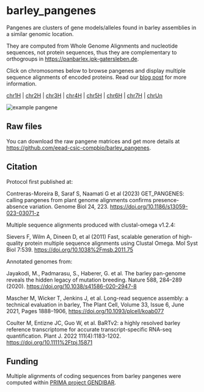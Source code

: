 # barley_pangenes

Pangenes are clusters of gene models/alleles found in barley assemblies in a similar genomic location.

They are computed from Whole Genome Alignments and nucleotide sequences, not protein sequences, thus they are complementary to orthogroups in <https://panbarlex.ipk-gatersleben.de>.

Click on chromosomes below to browse pangenes and display multiple sequence alignments of encoded proteins. 
Read our [blog post](https://bioinfoperl.blogspot.com/2024/02/browsing-barley-pangenes.html) for more information.

[chr1H](./chr1H.html) | [chr2H](./chr2H.html) | [chr3H](./chr3H.html) | [chr4H](./chr4H.html) | [chr5H](./chr5H.html) | [chr6H](./chr6H.html) | [chr7H](./chr7H.html) | [chrUn](./chrUn.html) 

![example pangene](https://media.springernature.com/lw685/springer-static/image/art%3A10.1186%2Fs13059-023-03071-z/MediaObjects/13059_2023_3071_Fig4_HTML.png)

## Raw files

You can download the raw pangene matrices and get more details at <https://github.com/eead-csic-compbio/barley_pangenes>.

## Citation

Protocol first published at:

Contreras-Moreira B, Saraf S, Naamati G et al (2023) GET_PANGENES: calling pangenes from plant genome alignments confirms presence-absence variation. Genome Biol 24, 223. https://doi.org/10.1186/s13059-023-03071-z

Multiple sequence alignments produced with clustal-omega v1.2.4:

Sievers F, Wilm A, Dineen D, et al (2011) Fast, scalable generation of high-quality protein multiple sequence alignments using Clustal Omega. Mol Syst Biol 7:539. https://doi.org/10.1038%2Fmsb.2011.75

Annotated genomes from:

Jayakodi, M., Padmarasu, S., Haberer, G. et al. The barley pan-genome reveals the hidden legacy of mutation breeding. Nature 588, 284–289 (2020). https://doi.org/10.1038/s41586-020-2947-8

Mascher M, Wicker T, Jenkins J, et al. Long-read sequence assembly: a technical evaluation in barley, The Plant Cell, Volume 33, Issue 6, June 2021, Pages 1888–1906, https://doi.org/10.1093/plcell/koab077

Coulter M, Entizne JC, Guo W, et al. BaRTv2: a highly resolved barley reference transcriptome for accurate transcript-specific RNA-seq quantification. Plant J. 2022 111(4):1183-1202. https://doi.org/10.1111%2Ftpj.15871


## Funding 

Multiple alignments of coding sequences from barley pangenes were computed within [PRIMA project GENDIBAR](https://www.era-learn.eu/network-information/networks/prima/section-2-call-multi-topic-2018/use-of-local-genetic-diversity-to-understand-and-exploit-barley-adaptation-to-harsh-environments-and-for-pre-breeding).
